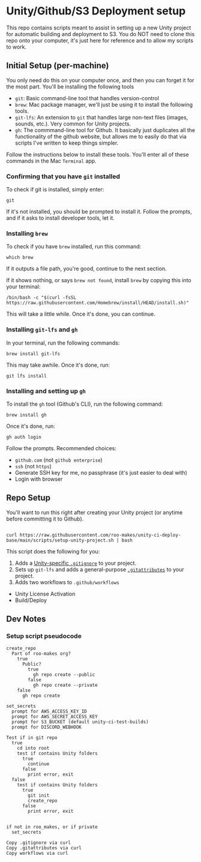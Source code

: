 # Unity/Github/S3 Deployment setup

This repo contains scripts meant to assist in setting up a new Unity project for automatic building and deployment to S3. You do NOT need to clone this repo onto your computer, it's just here for reference and to allow my scripts to work.

## Initial Setup (per-machine)

You only need do this on your computer once, and then you can forget it for the most part. You'll be installing the following tools

- `git`: Basic command-line tool that handles version-control
- `brew`: Mac package manager, we'll just be using it to install the following tools.
- `git-lfs`: An extension to `git` that handles large non-text files (images, sounds, etc.). Very common for Unity projects.
- `gh`: The commmand-line tool for Github. It basically just duplicates all the functionality of the github website, but allows me to easily do that via scripts I've written to keep things simpler.

Follow the instructions below to install these tools. You'll enter all of these commands in the Mac `Terminal` app.

### Confirming that you have `git` installed

To check if git is installed, simply enter:

```
git
```

If it's not installed, you should be prompted to install it. Follow the prompts, and if it asks to install developer tools, let it.

### Installing `brew`

To check if you have `brew` installed, run this command:

```
which brew
```

If it outputs a file path, you're good, continue to the next section.

If it shows nothing, or says `brew not found`, install `brew` by copying this into your terminal:

```
/bin/bash -c "$(curl -fsSL https://raw.githubusercontent.com/Homebrew/install/HEAD/install.sh)"
```

This will take a little while. Once it's done, you can continue.

### Installing `git-lfs` and `gh`

In your terminal, run the following commands:

```
brew install git-lfs
```

This may take awhile. Once it's done, run:

```
git lfs install
```

### Installing and setting up `gh`

To install the `gh` tool (Github's CLI), run the following command:

```
brew install gh
```

Once it's done, run:

```
gh auth login
```

Follow the prompts. Recommended choices:

- `github.com` (not `github enterprise`)
- `ssh` (not `https`)
- Generate SSH key for me, no passphrase (it's just easier to deal with)
- Login with browser

## Repo Setup

You'll want to run this right after creating your Unity project (or anytime before committing it to Github).

```

curl https://raw.githubusercontent.com/roo-makes/unity-ci-deploy-base/main/scripts/setup-unity-project.sh | bash

```

This script does the following for you:

1. Adds a [Unity-specific `.gitignore`](https://github.com/github/gitignore/blob/main/Unity.gitignore) to your project.
2. Sets up `git-lfs` and adds a general-purpose [`.gitattributes`](https://gist.github.com/webbertakken/ff250a0d5e59a8aae961c2e509c07fbc) to your project.
3. Adds two workflows to `.github/workflows`

- Unity License Activation
- Build/Deploy

## Dev Notes

### Setup script pseudocode

```
create_repo
  Part of roo-makes org?
    true
      Public?
        true
          gh repo create --public
        false
          gh repo create --private
    false
      gh repo create

set_secrets
  prompt for AWS_ACCESS_KEY_ID
  prompt for AWS_SECRET_ACCESS_KEY
  prompt for S3_BUCKET (default unity-ci-test-builds)
  prompt for DISCORD_WEBHOOK

Test if in git repo
  true
    cd into root
    test if contains Unity folders
      true
        continue
      false
        print error, exit
  false
    test if contains Unity folders
      true
        git init
        create_repo
      false
        print error, exit


if not in roo_makes, or if private
  set_secrets

Copy .gitignore via curl
Copy .gitattributes via curl
Copy workflows via curl
```
